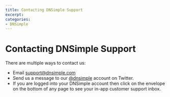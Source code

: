 ```yaml
---
title: Contacting DNSimple Support
excerpt: 
categories:
- DNSimple
---
```


# Contacting DNSimple Support

There are multiple ways to contact us:

- Email support@dnsimple.com
- Send us a message to our [@dnsimple](https://twitter.com/dnsimple) account on Twitter.
- If you are logged into your DNSimple account then click on the envelope on the bottom of any page to see your in-app customer support inbox.

